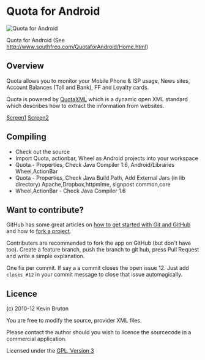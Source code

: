 # Quota for Android


![Quota for Android](http://www.southfreo.com/QuotaforAndroid/Home_files/BannerLogo.jpg "Quota for Android")


Quota for Android (See http://www.southfreo.com/QuotaforAndroid/Home.html) 


## Overview

Quota allows you to monitor your Mobile Phone & ISP usage, News sites, Account Balances (Toll and Bank), FF and Loyalty cards. 

Quota is powered by [QuotaXML](http://www.southfreo.com/iiquota/QuotaXML.html)  which is a dynamic open XML standard which describes how to extract the information from websites.

[Screen1](http://www.southfreo.com/QuotaforAndroid/Home_files/ss-0-320-480-160-1-6684f552167f1e656dafad062e224c3ba61d7dfa.jpg)
[Screen2](http://www.southfreo.com/QuotaforAndroid/Home_files/ss-1-320-480-160-1-c42d120dc3da4bf2890a8be5d11b8395fdc9e014.jpg)


## Compiling 

*  Check out the source
*  Import Quota, actionbar, Wheel as Android projects into your workspace
*  Quota - Properties, Check Java Compiler 1.6, Android/Libraries Wheel,ActionBar
*  Quota - Properties, Check Java Build Path, Add External Jars (in lib directory) Apache,Dropbox,httpmime, signpost common,core
*  Wheel,ActionBar - Check Java Compiler 1.6 


## Want to contribute?

GitHub has some great articles on [how to get started with Git and GitHub](http://help.github.com/) and how to [fork a project](http://help.github.com/forking/).

Contributers are recommended to fork the app on GitHub (but don't have too). Create a feature branch, push the branch to git hub, press Pull Request and write a simple explanation.

One fix per commit. If say a a commit closes the open issue 12. Just add `closes #12` in your commit message to close that issue automagically.


## Licence
(c) 2010-12 Kevin Bruton

You are free to modify the source, provider XML files.  

Please contact the author should you wish to licence the sourcecode in a commercial application.

Licensed under the [GPL, Version 3](http://gplv3.fsf.org/)

